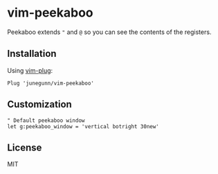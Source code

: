 vim-peekaboo
============

Peekaboo extends `"` and `@` so you can see the contents of the registers.

Installation
------------

Using [vim-plug](https://github.com/junegunn/vim-plug):

```vim
Plug 'junegunn/vim-peekaboo'
```

Customization
-------------

```vim
" Default peekaboo window
let g:peekaboo_window = 'vertical botright 30new'
```

License
-------

MIT

